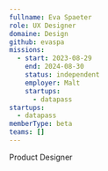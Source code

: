 ```yaml
---
fullname: Eva Spaeter
role: UX Designer
domaine: Design
github: evaspa
missions:
  - start: 2023-08-29
    end: 2024-08-30
    status: independent
    employer: Malt
    startups:
      - datapass
startups:
  - datapass
memberType: beta
teams: []
---
```

Product Designer